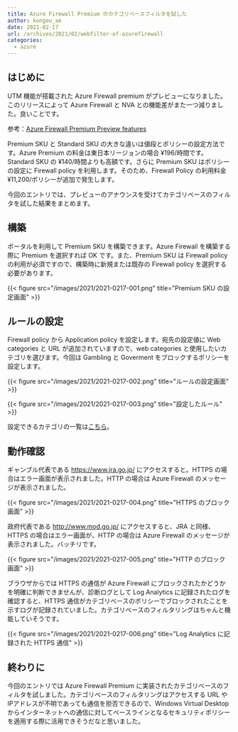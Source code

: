 ```yaml
---
title: Azure Firewall Premium のカテゴリベースフィルタを試した
author: kongou_ae
date: 2021-02-17
url: /archives/2021/02/webfilter-of-azurefirewall
categories:
  - azure
---
```


## はじめに

UTM 機能が搭載された Azure Firewall premium がプレビューになりました。このリリースによって Azure Firewall と NVA との機能差がまた一つ減りました。良いことです。

参考：[Azure Firewall Premium Preview features](https://docs.microsoft.com/en-us/azure/firewall/premium-features)

Premium SKU と Standard SKU の大きな違いは値段とポリシーの設定方法です。Azure Premium の料金は東日本リージョンの場合 ¥196/時間です。Standard SKU の ¥140/時間よりも高額です。さらに Premium SKU はポリシーの設定に Firewall policy を利用します。そのため、Firewall Policy の利用料金 ¥11,200/ポリシーが追加で発生します。

今回のエントリでは、プレビューのアナウンスを受けてカテゴリベースのフィルタを試した結果をまとめます。

## 構築

ポータルを利用して Premium SKU を構築できます。Azure Firewall を構築する際に Premium を選択すれば OK です。また、Premium SKU は Firewall policy の利用が必須ですので、構築時に新規または既存の Firewall policy を選択する必要があります。

{{< figure src="/images/2021/2021-0217-001.png" title="Premium SKU の設定画面" >}}

## ルールの設定

Firewall policy から Application policy を設定します。宛先の設定値に Web categories と URL が追加されていますので、web categories と使用したいカテゴリを選びます。今回は Gambling と Goverment をブロックするポリシーを設定します。

{{< figure src="/images/2021/2021-0217-002.png" title="ルールの設定画面" >}}

{{< figure src="/images/2021/2021-0217-003.png" title="設定したルール" >}}

設定できるカテゴリの一覧は[こちら](https://gist.github.com/kongou-ae/bc27ad9a3b21a71978172499ae3e2c61)。

## 動作確認

ギャンブル代表である https://www.jra.go.jp/ にアクセスすると。HTTPS の場合はエラー画面が表示されました。HTTP の場合は Azure Firewall のメッセージが表示されました。

{{< figure src="/images/2021/2021-0217-004.png" title="HTTPS のブロック画面" >}}

政府代表である http://www.mod.go.jp/ にアクセスすると、JRA と同様、HTTPS の場合はエラー画面が、HTTP の場合は Azure Firewall のメッセージが表示されました。バッチリです。

{{< figure src="/images/2021/2021-0217-005.png" title="HTTP のブロック画面" >}}

ブラウザからでは HTTPS の通信が Azure Firewall にブロックされたかどうかを明確に判断できませんが、診断ログとして Log Analytics に記録されたログを確認すると、HTTPS 通信がカテゴリベースのポリシーでブロックされたことを示すログが記録されていました。カテゴリベースのフィルタリングはちゃんと機能していそうです。

{{< figure src="/images/2021/2021-0217-006.png" title="Log Analytics に記録された HTTPS 通信" >}}

## 終わりに

今回のエントリでは Azure Firewall Premium に実装されたカテゴリベースのフィルタを試しました。カテゴリベースのフィルタリングはアクセスする URL や IPアドレスが不明であっても通信を拒否できるので、Windows Virtual Desktop からインターネットへの通信に対してベースラインとなるセキュリティポリシーを適用する際に活用できそうだなと思いました。
